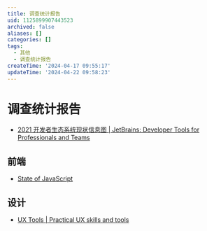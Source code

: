 ```yaml
---
title: 调查统计报告
uid: 1125899907443523
archived: false
aliases: []
categories: []
tags:
  - 其他
  - 调查统计报告
createTime: '2024-04-17 09:55:17'
updateTime: '2024-04-22 09:58:23'
---
```


# 调查统计报告

- [2021 开发者生态系统现状信息图 | JetBrains: Developer Tools for Professionals and Teams](https://www.jetbrains.com/zh-cn/lp/devecosystem-2021/)

## 前端

- [State of JavaScript](https://stateofjs.com/zh-hans//)

## 设计

- [UX Tools | Practical UX skills and tools](https://uxtools.co/)
